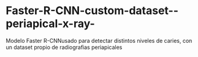 # Faster-R-CNN-custom-dataset--periapical-x-ray-
Modelo Faster R-CNNusado para detectar distintos niveles de caries, con un dataset propio de radiografias periapicales
